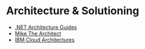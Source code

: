 
# Architecture & Solutioning

* [.NET Architecture Guides](https://www.microsoft.com/net/learn/architecture)
* [Mike The Architect](https://mikethearchitectblog.wordpress.com/)
* [IBM Cloud Architectures](https://www.ibm.com/cloud/architecture)
